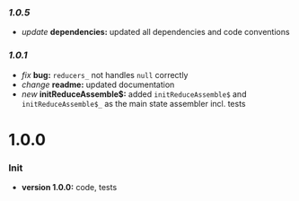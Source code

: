 ### _1.0.5_

- _update_ **dependencies:** updated all dependencies and code conventions

### _1.0.1_

- _fix_ **bug:** `reducers_` not handles `null` correctly
- _change_ **readme:** updated documentation
- _new_ **initReduceAssemble\$:** added `initReduceAssemble$` and `initReduceAssemble$_` as the main state assembler incl. tests

# **1.0.0**

### Init

- **version 1.0.0:** code, tests
